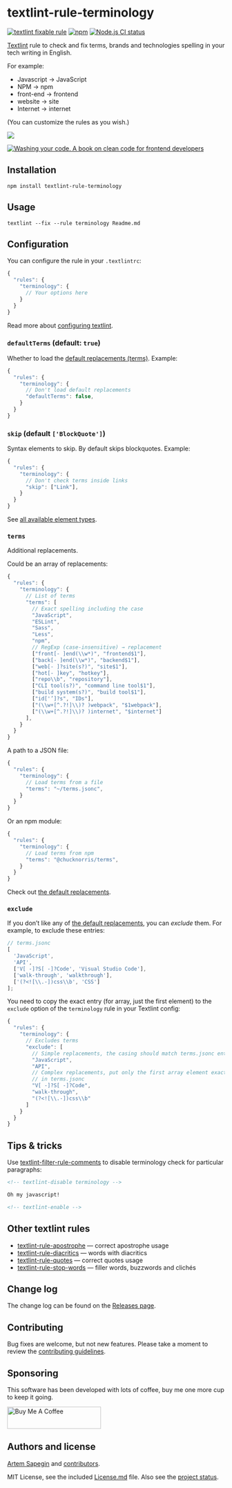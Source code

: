 # textlint-rule-terminology

[![textlint fixable rule](https://img.shields.io/badge/textlint-fixable-green.svg?style=social)](https://textlint.github.io/) [![npm](https://img.shields.io/npm/v/textlint-rule-terminology.svg)](https://www.npmjs.com/package/textlint-rule-terminology) [![Node.js CI status](https://github.com/sapegin/textlint-rule-terminology/workflows/Node.js%20CI/badge.svg)](https://github.com/sapegin/textlint-rule-terminology/actions)

[Textlint](https://github.com/textlint/textlint) rule to check and fix terms, brands and technologies spelling in your tech writing in English.

For example:

- Javascript → JavaScript
- NPM → npm
- front-end → frontend
- website → site
- Internet → internet

(You can customize the rules as you wish.)

![](https://d3vv6lp55qjaqc.cloudfront.net/items/1p0s3e2p1U1m1r3N2Q41/terminology.png)

[![Washing your code. A book on clean code for frontend developers](https://sapegin.me/images/washing-code-github.jpg)](https://sapegin.me/book/)

## Installation

```shell
npm install textlint-rule-terminology
```

## Usage

```shell
textlint --fix --rule terminology Readme.md
```

## Configuration

You can configure the rule in your `.textlintrc`:

```js
{
  "rules": {
    "terminology": {
      // Your options here
    }
  }
}
```

Read more about [configuring textlint](https://github.com/textlint/textlint/blob/master/docs/configuring.md).

### `defaultTerms` (default: `true`)

Whether to load the [default replacements (terms)](./terms.jsonc). Example:

```js
{
  "rules": {
    "terminology": {
      // Don't load default replacements
      "defaultTerms": false,
    }
  }
}
```

### `skip` (default `['BlockQuote']`)

Syntax elements to skip. By default skips blockquotes. Example:

```js
{
  "rules": {
    "terminology": {
      // Don't check terms inside links
      "skip": ["Link"],
    }
  }
}
```

See [all available element types](https://github.com/textlint/textlint/blob/master/packages/%40textlint/ast-node-types/src/ASTNodeTypes.ts).

### `terms`

Additional replacements.

Could be an array of replacements:

```js
{
  "rules": {
    "terminology": {
      // List of terms
      "terms": [
        // Exact spelling including the case
        "JavaScript",
        "ESLint",
        "Sass",
        "Less",
        "npm",
        // RegExp (case-insensitive) → replacement
        ["front[- ]end(\\w*)", "frontend$1"],
        ["back[- ]end(\\w*)", "backend$1"],
        ["web[- ]?site(s?)", "site$1"],
        ["hot[- ]key", "hotkey"],
        ["repo\\b", "repository"],
        ["CLI tool(s?)", "command line tool$1"],
        ["build system(s?)", "build tool$1"],
        ["id['’]?s", "IDs"],
        ["(\\w+[^.?!]\\)? )webpack", "$1webpack"],
        ["(\\w+[^.?!]\\)? )internet", "$internet"]
      ],
    }
  }
}
```

A path to a JSON file:

```js
{
  "rules": {
    "terminology": {
      // Load terms from a file
      "terms": "~/terms.jsonc",
    }
  }
}
```

Or an npm module:

```js
{
  "rules": {
    "terminology": {
      // Load terms from npm
      "terms": "@chucknorris/terms",
    }
  }
}
```

Check out [the default replacements](./terms.jsonc).

### `exclude`

If you don’t like any of [the default replacements](./terms.jsonc), you can _exclude_ them. For example, to exclude these entries:

```js
// terms.jsonc
[
  'JavaScript',
  'API',
  ['V[ -]?S[ -]?Code', 'Visual Studio Code'],
  ['walk-through', 'walkthrough'],
  ['(?<![\\.-])css\\b', 'CSS']
];
```

You need to copy the exact entry (for array, just the first element) to the `exclude` option of the `terminology` rule in your Textlint config:

```js
{
  "rules": {
    "terminology": {
      // Excludes terms
      "exclude": [
        // Simple replacements, the casing should match terms.jsonc entry
        "JavaScript",
        "API",
        // Complex replacements, put only the first array element exactly as
        // in terms.jsonc
        "V[ -]?S[ -]?Code",
        "walk-through",
        "(?<![\\.-])css\\b"
      ]
    }
  }
}
```

## Tips & tricks

Use [textlint-filter-rule-comments](https://github.com/textlint/textlint-filter-rule-comments) to disable terminology check for particular paragraphs:

```markdown
<!-- textlint-disable terminology -->

Oh my javascript!

<!-- textlint-enable -->
```

## Other textlint rules

- [textlint-rule-apostrophe](https://github.com/sapegin/textlint-rule-apostrophe) — correct apostrophe usage
- [textlint-rule-diacritics](https://github.com/sapegin/textlint-rule-diacritics) — words with diacritics
- [textlint-rule-quotes](https://github.com/sapegin/textlint-rule-quotes) — correct quotes usage
- [textlint-rule-stop-words](https://github.com/sapegin/textlint-rule-stop-words) — filler words, buzzwords and clichés

## Change log

The change log can be found on the [Releases page](https://github.com/sapegin/textlint-rule-terminology/releases).

## Contributing

Bug fixes are welcome, but not new features. Please take a moment to review the [contributing guidelines](Contributing.md).

## Sponsoring

This software has been developed with lots of coffee, buy me one more cup to keep it going.

<a href="https://www.buymeacoffee.com/sapegin" target="_blank"><img src="https://cdn.buymeacoffee.com/buttons/lato-orange.png" alt="Buy Me A Coffee" height="51" width="217" ></a>

## Authors and license

[Artem Sapegin](https://sapegin.me) and [contributors](https://github.com/sapegin/textlint-rule-terminology/graphs/contributors).

MIT License, see the included [License.md](License.md) file. Also see the [project status](https://github.com/sapegin/textlint-rule-terminology/discussions/65).
